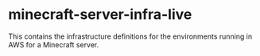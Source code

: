 # minecraft-server-infra-live
This contains the infrastructure definitions for the environments running in AWS for a Minecraft server.
